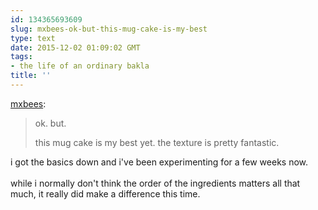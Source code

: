 ```yaml
---
id: 134365693609
slug: mxbees-ok-but-this-mug-cake-is-my-best
type: text
date: 2015-12-02 01:09:02 GMT
tags:
- the life of an ordinary bakla
title: ''
---
```

<p><a class="tumblr_blog" href="http://mxbees.tumblr.com/post/134365317384">mxbees</a>:</p>
<blockquote>
<p>ok. but.</p>

<p>this mug cake is my best yet. the texture is pretty fantastic.</p>
</blockquote>

<p>i got the basics down and i've been experimenting for a few weeks now.<br/><br/>while i normally don't think the order of the ingredients matters all that much, it really did make a difference this time.</p>